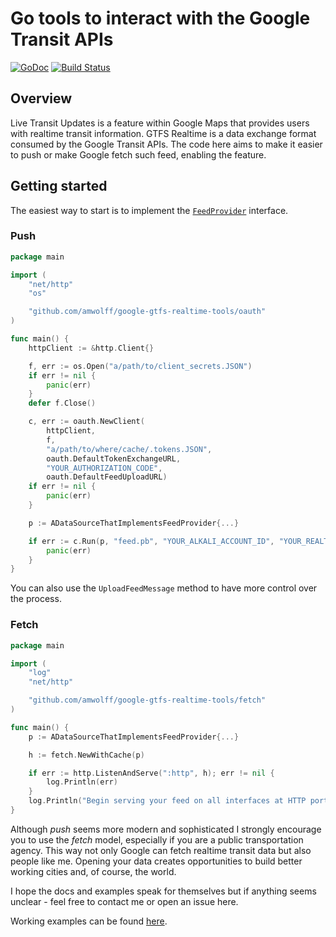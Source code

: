 Go tools to interact with the Google Transit APIs
=================================================

[![GoDoc](https://godoc.org/github.com/amwolff/google-gtfs-realtime-tools?status.svg)](https://godoc.org/github.com/amwolff/google-gtfs-realtime-tools)
[![Build Status](https://travis-ci.org/amwolff/google-gtfs-realtime-tools.svg?branch=master)](https://travis-ci.org/amwolff/google-gtfs-realtime-tools)

## Overview

Live Transit Updates is a feature within Google Maps that provides users with realtime transit information.
GTFS Realtime is a data exchange format consumed by the Google Transit APIs.
The code here aims to make it easier to push or make Google fetch such feed, enabling the feature.

## Getting started

The easiest way to start is to implement the [`FeedProvider`](https://github.com/amwolff/google-gtfs-realtime-tools/blob/master/provider/provider.go) interface.

### Push

```go
package main

import (
	"net/http"
	"os"

	"github.com/amwolff/google-gtfs-realtime-tools/oauth"
)

func main() {
	httpClient := &http.Client{}

	f, err := os.Open("a/path/to/client_secrets.JSON")
	if err != nil {
		panic(err)
	}
	defer f.Close()

	c, err := oauth.NewClient(
		httpClient,
		f,
		"a/path/to/where/cache/.tokens.JSON",
		oauth.DefaultTokenExchangeURL,
		"YOUR_AUTHORIZATION_CODE",
		oauth.DefaultFeedUploadURL)
	if err != nil {
		panic(err)
	}

	p := ADataSourceThatImplementsFeedProvider{...}

	if err := c.Run(p, "feed.pb", "YOUR_ALKALI_ACCOUNT_ID", "YOUR_REALTIME_FEED_ID"); err != nil {
		panic(err)
	}
}
```

You can also use the `UploadFeedMessage` method to have more control over the process.

### Fetch

```go
package main

import (
	"log"
	"net/http"

	"github.com/amwolff/google-gtfs-realtime-tools/fetch"
)

func main() {
	p := ADataSourceThatImplementsFeedProvider{...}

	h := fetch.NewWithCache(p)

	if err := http.ListenAndServe(":http", h); err != nil {
		log.Println(err)
	}
	log.Println("Begin serving your feed on all interfaces at HTTP port")
}
```

Although *push* seems more modern and sophisticated I strongly encourage you to use the *fetch* model, especially if you are a public transportation agency.
This way not only Google can fetch realtime transit data but also people like me.
Opening your data creates opportunities to build better working cities and, of course, the world.

I hope the docs and examples speak for themselves but if anything seems unclear - feel free to contact me or open an issue here.

Working examples can be found [here](https://github.com/amwolff/google-gtfs-realtime-tools/tree/master/cmd).
